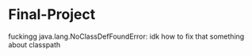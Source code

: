 # Final-Project
fuckingg java.lang.NoClassDefFoundError: 
idk how to fix that something about classpath
